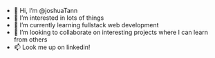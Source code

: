 - 👋 Hi, I’m @joshuaTann
- 👀 I’m interested in lots of things
- 🌱 I’m currently learning fullstack web development
- 💞️ I’m looking to collaborate on interesting projects where I can learn from others
- 📫 Look me up on linkedin!

<!---
joshuaTann/joshuaTann is a ✨ special ✨ repository because its `README.md` (this file) appears on your GitHub profile.
You can click the Preview link to take a look at your changes.
--->
